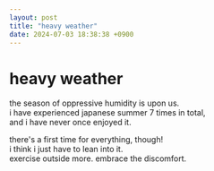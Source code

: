 ```yaml
---
layout: post
title: "heavy weather"
date: 2024-07-03 18:38:38 +0900
---
```


# heavy weather

the season of oppressive humidity is upon us.  
i have experienced japanese summer 7 times in total,  
and i have never once enjoyed it.  
  
there's a first time for everything, though!  
i think i just have to lean into it.  
exercise outside more. embrace the discomfort.  
